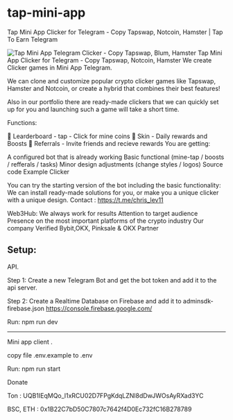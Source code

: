 # tap-mini-app
Tap Mini App Clicker for Telegram - Copy Tapswap, Notcoin, Hamster | Tap To Earn Telegram

<img src="https://i.imgur.com/uJD5zmu.png" alt="Tap Mini App Telegram Clicker - Copy Tapswap, Blum, Hamster" data-canonical-src="https://i.imgur.com/uJD5zmu.png" style="max-width: 100%;">
Tap Mini App Clicker for Telegram - Copy Tapswap, Notcoin, Hamster
We create Clicker games in Mini App Telegram.

We can clone and customize popular crypto clicker games like Tapswap, Hamster and Notcoin, or create a hybrid that combines their best features!

Also in our portfolio there are ready-made clickers that we can quickly set up for you and launching such a game will take a short time.

Functions:

🤘 Learderboard - tap - Click for mine coins 
🚀 Skin - Daily rewards and Boosts 
🤝 Referrals - Invite friends and recieve rewards 
You are getting:

A configured bot that is already working
Basic functional (mine-tap / boosts / refferals / tasks)
Minor design adjustments (change styles / logos)
Source code
Example Clicker

You can try the starting version of the bot including the basic functionality: 
We can install ready-made solutions for you, or make you a unique clicker with a unique design.
Contact : https://t.me/chris_lev11

Web3Hub:
  We always work for results
  Attention to target audience
  Presence on the most important platforms of the crypto industry
  Our company Verified Bybit,OKX, Pinksale & OKX Partner



Setup:
-------------
API.

Step 1: Create a new Telegram Bot and get the bot token and add it to the api server.

Step 2: Create a Realtime Database on Firebase and add it to adminsdk-firebase.json
https://console.firebase.google.com/

Run: npm run dev

------------------
Mini app client .

copy file .env.example to .env

Run: npm run start





Donate

Ton : UQB1IEqMQo_l1xRCU02D7FPgKdqLZNl8dDwJWOsAyRXad3YC

BSC, ETH : 0x1B22C7bD50C7807c7642f4D0Ec732fC16B278789